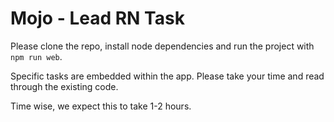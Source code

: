 # Mojo - Lead RN Task

Please clone the repo, install node dependencies and run the project with `npm run web`.

Specific tasks are embedded within the app. Please take your time and read through the existing code.

Time wise, we expect this to take 1-2 hours.